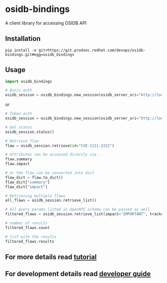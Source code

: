 # osidb-bindings
A client library for accessing OSIDB API

## Installation

```
pip install -e git+https://git.prodsec.redhat.com/devops/osidb-bindings.git#egg=osidb_bindings
```

## Usage

```python
import osidb_bindings

# Basic auth
osidb_session = osidb_bindings.new_session(osidb_server_uri="http://localhost:8000/", username="username", password="password")
```
or
```python
# Token auth
osidb_session = osidb_bindings.new_session(osidb_server_uri="http://localhost:8000/", token="token")
```

```python
# Get status
osidb_session.status()

# Retrieve flaw
flaw = osidb_session.retrieve(id="CVE-1111-2222")

# Attributes can be accessed directly via .
flaw.summary
flaw.impact

# or the flaw can be converted into dict
flaw_dict = flaw.to_dict()
flaw_dict["summary"]
flaw_dict["impact"]

# Retrieving multiple flaws
all_flaws = osidb_session.retrieve_list()

# All query params listed in OpenAPI schema can be passed as well
filtered_flaws = osidb_session.retrieve_list(impact="IMPORTANT", tracker_ids=["111111", "222222"])

# number of results
filtered_flaws.count

# list with the results
filtered_flaws.results
```

## For more details read [tutorial](TUTORIAL.md)

## For development details read [developer guide](DEVELOP.md)
